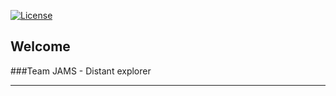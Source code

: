 [![License](https://img.shields.io/badge/License-Apache%202.0-blue.svg)](https://opensource.org/licenses/Apache-2.0)

## Welcome

###Team JAMS - Distant explorer

<hr>
